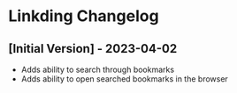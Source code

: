 # Linkding Changelog

## [Initial Version] - 2023-04-02

- Adds ability to search through bookmarks
- Adds ability to open searched bookmarks in the browser